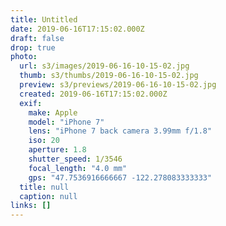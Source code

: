 ```yaml
---
title: Untitled
date: 2019-06-16T17:15:02.000Z
draft: false
drop: true
photo:
  url: s3/images/2019-06-16-10-15-02.jpg
  thumb: s3/thumbs/2019-06-16-10-15-02.jpg
  preview: s3/previews/2019-06-16-10-15-02.jpg
  created: 2019-06-16T17:15:02.000Z
  exif:
    make: Apple
    model: "iPhone 7"
    lens: "iPhone 7 back camera 3.99mm f/1.8"
    iso: 20
    aperture: 1.8
    shutter_speed: 1/3546
    focal_length: "4.0 mm"
    gps: "47.7536916666667 -122.278083333333"
  title: null
  caption: null
links: []
---
```

